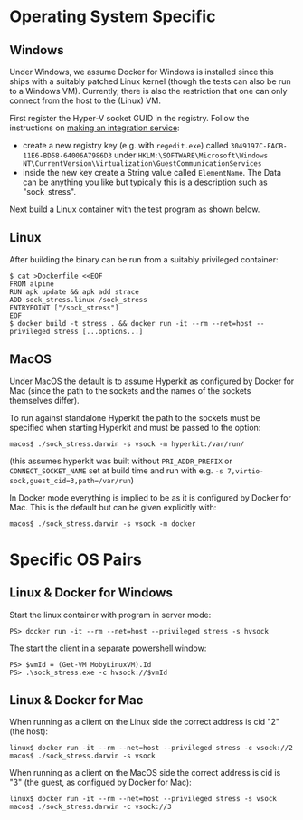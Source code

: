 # Operating System Specific

## Windows

Under Windows, we assume Docker for Windows is installed since this ships with a suitably patched Linux kernel (though the tests can also be run to a Windows VM).  Currently, there is also the restriction that one can only connect from the host to the (Linux) VM.

First register the Hyper-V socket GUID in the registry. Follow the instructions on [making an integration service](https://docs.microsoft.com/en-gb/virtualization/hyper-v-on-windows/user-guide/make-integration-service):

- create a new registry key (e.g. with `regedit.exe`) called `3049197C-FACB-11E6-BD58-64006A7986D3` under `HKLM:\SOFTWARE\Microsoft\Windows NT\CurrentVersion\Virtualization\GuestCommunicationServices`
- inside the new key create a String value called `ElementName`. The Data can be anything you like but typically this is a description such as "sock_stress".

Next build a Linux container with the test program as shown below.

## Linux

After building the binary can be run from a suitably privileged
container:

    $ cat >Dockerfile <<EOF
    FROM alpine
    RUN apk update && apk add strace
    ADD sock_stress.linux /sock_stress
    ENTRYPOINT ["/sock_stress"]
    EOF
    $ docker build -t stress . && docker run -it --rm --net=host --privileged stress [...options...]

## MacOS

Under MacOS the default is to assume Hyperkit as configured by Docker
for Mac (since the path to the sockets and the names of the sockets
themselves differ).

To run against standalone Hyperkit the path to the sockets must be
specified when starting Hyperkit and must be passed to the option:

    macos$ ./sock_stress.darwin -s vsock -m hyperkit:/var/run/

(this assumes hyperkit was built without `PRI_ADDR_PREFIX` or
`CONNECT_SOCKET_NAME` set at build time and run with e.g. `-s
7,virtio-sock,guest_cid=3,path=/var/run`)

In Docker mode everything is implied to be as it is configured by
Docker for Mac. This is the default but can be given explicitly with:

    macos$ ./sock_stress.darwin -s vsock -m docker

# Specific OS Pairs

## Linux & Docker for Windows

Start the linux container with program in server mode:

    PS> docker run -it --rm --net=host --privileged stress -s hvsock

The start the client in a separate powershell window:

    PS> $vmId = (Get-VM MobyLinuxVM).Id
    PS> .\sock_stress.exe -c hvsock://$vmId
    

## Linux & Docker for Mac

When running as a client on the Linux side the correct address is cid
"2" (the host):

    linux$ docker run -it --rm --net=host --privileged stress -c vsock://2
    macos$ ./sock_stress.darwin -s vsock

When running as a client on the MacOS side the correct address is cid
is "3" (the guest, as configued by Docker for Mac):

    linux$ docker run -it --rm --net=host --privileged stress -s vsock
    macos$ ./sock_stress.darwin -c vsock://3
